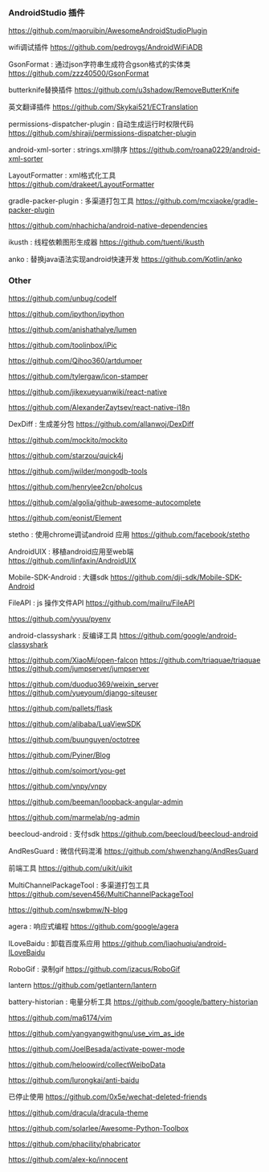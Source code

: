 ### AndroidStudio 插件

https://github.com/maoruibin/AwesomeAndroidStudioPlugin

wifi调试插件
https://github.com/pedrovgs/AndroidWiFiADB

GsonFormat : 通过json字符串生成符合gson格式的实体类
https://github.com/zzz40500/GsonFormat

butterknife替换插件
https://github.com/u3shadow/RemoveButterKnife

英文翻译插件
https://github.com/Skykai521/ECTranslation

permissions-dispatcher-plugin : 自动生成运行时权限代码
https://github.com/shiraji/permissions-dispatcher-plugin

android-xml-sorter : strings.xml排序
https://github.com/roana0229/android-xml-sorter

LayoutFormatter : xml格式化工具
https://github.com/drakeet/LayoutFormatter

gradle-packer-plugin : 多渠道打包工具
https://github.com/mcxiaoke/gradle-packer-plugin


https://github.com/nhachicha/android-native-dependencies

ikusth : 线程依赖图形生成器
https://github.com/tuenti/ikusth

anko : 替换java语法实现android快速开发
https://github.com/Kotlin/anko

### Other
https://github.com/unbug/codelf

https://github.com/ipython/ipython

https://github.com/anishathalye/lumen

https://github.com/toolinbox/iPic

https://github.com/Qihoo360/artdumper

https://github.com/tylergaw/icon-stamper

https://github.com/jikexueyuanwiki/react-native

https://github.com/AlexanderZaytsev/react-native-i18n

DexDiff : 生成差分包
https://github.com/allanwoj/DexDiff

https://github.com/mockito/mockito

https://github.com/starzou/quick4j

https://github.com/jwilder/mongodb-tools

https://github.com/henrylee2cn/pholcus

https://github.com/algolia/github-awesome-autocomplete

https://github.com/eonist/Element

stetho : 使用chrome调试android 应用
https://github.com/facebook/stetho

AndroidUIX : 移植android应用至web端
https://github.com/linfaxin/AndroidUIX

Mobile-SDK-Android : 大疆sdk
https://github.com/dji-sdk/Mobile-SDK-Android

FileAPI : js 操作文件API
https://github.com/mailru/FileAPI

https://github.com/yyuu/pyenv

android-classyshark : 反编译工具
https://github.com/google/android-classyshark

https://github.com/XiaoMi/open-falcon
https://github.com/triaquae/triaquae
https://github.com/jumpserver/jumpserver

https://github.com/duoduo369/weixin_server
https://github.com/yueyoum/django-siteuser

https://github.com/pallets/flask

https://github.com/alibaba/LuaViewSDK

https://github.com/buunguyen/octotree

https://github.com/Pyiner/Blog

https://github.com/soimort/you-get

https://github.com/vnpy/vnpy

https://github.com/beeman/loopback-angular-admin

https://github.com/marmelab/ng-admin

beecloud-android : 支付sdk
https://github.com/beecloud/beecloud-android

AndResGuard : 微信代码混淆
https://github.com/shwenzhang/AndResGuard

前端工具
https://github.com/uikit/uikit

MultiChannelPackageTool : 多渠道打包工具
https://github.com/seven456/MultiChannelPackageTool

https://github.com/nswbmw/N-blog

agera : 响应式编程
https://github.com/google/agera

ILoveBaidu : 卸载百度系应用
https://github.com/liaohuqiu/android-ILoveBaidu

RoboGif : 录制gif
https://github.com/izacus/RoboGif

lantern
https://github.com/getlantern/lantern

battery-historian : 电量分析工具
https://github.com/google/battery-historian

https://github.com/ma6174/vim

https://github.com/yangyangwithgnu/use_vim_as_ide

https://github.com/JoelBesada/activate-power-mode

https://github.com/heloowird/collectWeiboData

https://github.com/lurongkai/anti-baidu

已停止使用
https://github.com/0x5e/wechat-deleted-friends

https://github.com/dracula/dracula-theme

https://github.com/solarlee/Awesome-Python-Toolbox

https://github.com/phacility/phabricator

https://github.com/alex-ko/innocent
